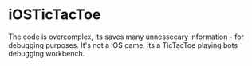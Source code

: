 iOSTicTacToe
============


The code is overcomplex, its saves many unnessecary information - for debugging purposes. It's not a iOS game, its a TicTacToe playing bots debugging workbench.
